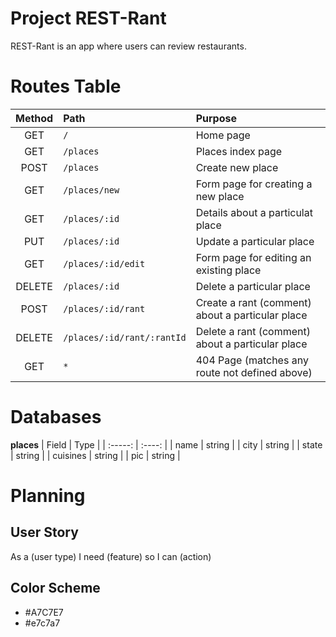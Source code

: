 # Project REST-Rant
REST-Rant is an app where users can review restaurants.

# Routes Table
| Method         |Path                          | Purpose                                          |
| :------------: | :--------------------------- | :----------------------------------------------- |
|      GET       |   `/`                        | Home page                                        |
|      GET       |   `/places`                  | Places index page                                |
|      POST      |   `/places`                  | Create new place                                 |
|      GET       |   `/places/new`              | Form page for creating a new place               |
|      GET       |   `/places/:id`              | Details about a particulat place                 |
|      PUT       |   `/places/:id`              | Update a particular place                        |
|      GET       |   `/places/:id/edit`         | Form page for editing an existing place          |
|     DELETE     |   `/places/:id`              | Delete a particular place                        |
|      POST      |   `/places/:id/rant`         | Create a rant (comment) about a particular place |
|     DELETE     |   `/places/:id/rant/:rantId` | Delete a rant (comment) about a particular place |
|      GET       |   `*`                        | 404 Page (matches any route not defined above)   |

# Databases
**places**
| Field    | Type   |
| :-----:  | :----: |
| name     | string |
| city     | string |
| state    | string |
| cuisines | string |
| pic      | string |

# Planning 
## User Story
As a (user type) I need (feature) so I can (action)

## Color Scheme 
* #A7C7E7
* #e7c7a7